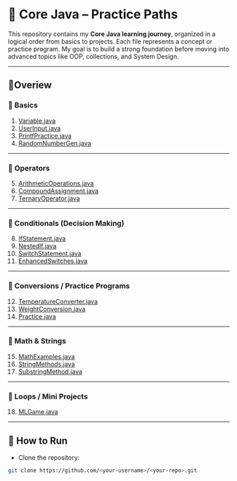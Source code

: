 # 🌿 Core Java – Practice Paths

This repository contains my **Core Java learning journey**, organized in a logical order from basics to projects.
Each file represents a concept or practice program.
My goal is to build a strong foundation before moving into advanced topics like OOP, collections, and System Design.

---

## 🧋Overiew

### 🍁 Basics
1. [Variable.java](src/01_Variable.java)
2. [UserInput.java](src/02_UserInput.java)
3. [PrintfPractice.java](src/03_PrintfPractice.java)
4. [RandomNumberGen.java](src/04_RandomNumberGen.java)

---

### 🍁 Operators
5. [ArithmeticOperations.java](src/05_ArithmeticOperations.java)
6. [CompoundAssignment.java](src/06_CompoundAssignment.java)
7. [TernaryOperator.java](src/07_TernaryOperator.java)

---

### 🍁 Conditionals (Decision Making)
8. [IfStatement.java](src/08_IfStatement.java)
9. [NestedIf.java](src/09_NestedIf.java)
10. [SwitchStatement.java](src/10_SwitchStatement.java)
11. [EnhancedSwitches.java](src/11_EnhancedSwitches.java)

---

### 🍁 Conversions / Practice Programs
12. [TemperatureConverter.java](src/12_TemperatureConverter.java)
13. [WeightConversion.java](src/13_WeightConversion.java)
14. [Practice.java](src/14_Practice.java)

---

### 🍁 Math & Strings
15. [MathExamples.java](src/15_MathExamples.java)
16. [StringMethods.java](src/16_StringMethods.java)
17. [SubstringMethod.java](src/17_SubstringMethod.java)

---

### 🍁 Loops / Mini Projects
18. [MLGame.java](src/18_MLGame.java)

---

## 🚀 How to Run
- Clone the repository:
```bash
git clone https://github.com/<your-username>/<your-repo>.git
